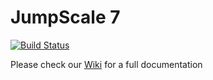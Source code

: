 JumpScale 7
===========

[![Build Status](https://ci.codescalers.com/buildStatus/icon?job=Jumpscale7-build)](https://ci.codescalers.com:8080/job/Jumpscale7-build/)

Please check our [Wiki](https://github.com/Jumpscale/jumpscale_core7/wiki) for a full documentation
